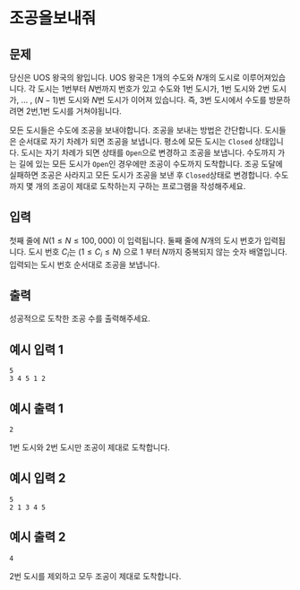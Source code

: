 # 조공을보내줘

## 문제

 당신은 UOS 왕국의 왕입니다. UOS 왕국은 $1$개의 수도와 $N$개의 도시로 이루어져있습니다. 각 도시는 $1$번부터 $N$번까지 번호가 있고 수도와 $1$번 도시가, $1$번 도시와 $2$번 도시가, ... , $(N - 1)$번 도시와 $N$번 도시가 이어져 있습니다. 즉, $3$번 도시에서 수도를 방문하려면 $2$번,$1$번 도시를 거쳐야됩니다.

 모든 도시들은 수도에 조공을 보내야합니다. 조공을 보내는 방법은 간단합니다. 도시들은 순서대로 자기 차례가 되면 조공을 보냅니다. 평소에 모든 도시는 `Closed` 상태입니다. 도시는 자기 차례가 되면 상태를 `Open`으로 변경하고 조공을 보냅니다. 수도까지 가는 길에 있는 모든 도시가 `Open`인 경우에만 조공이 수도까지 도착합니다. 조공 도달에 실패하면 조공은 사라지고 모든 도시가 조공을 보낸 후 `Closed`상태로 변경합니다. 수도까지 몇 개의 조공이 제대로 도착하는지 구하는 프로그램을 작성해주세요.

## 입력

첫째 줄에 $N(1 \leq N \leq 100,000)$ 이 입력됩니다. 둘째 줄에 $N$개의 도시 번호가 입력됩니다. 도시 번호 $C_i$는 $(1 \leq C_i \leq N)$ 으로 $1$ 부터 $N$까지 중복되지 않는 숫자 배열입니다. 입력되는 도시 번호 순서대로 조공을 보냅니다.

## 출력

성공적으로 도착한 조공 수를 출력해주세요.

## 예시 입력 1

```
5
3 4 5 1 2
```

## 예시 출력 1

```
2
```

1번 도시와 2번 도시만 조공이 제대로 도착합니다.

## 예시 입력 2

```
5
2 1 3 4 5
```

## 예시 출력 2

```
4
```

2번 도시를 제외하고 모두 조공이 제대로 도착합니다.
